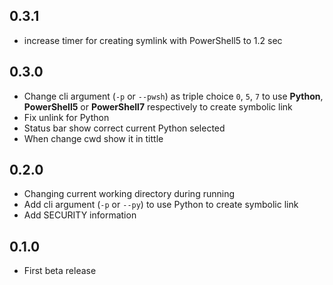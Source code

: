 ## 0.3.1
* increase timer for creating symlink with PowerShell5 to 1.2 sec

## 0.3.0
* Change cli argument (`-p` or `--pwsh`) as triple choice `0`, `5`, `7` to use **Python**, **PowerShell5** or **PowerShell7** respectively to create symbolic link
* Fix unlink for Python
* Status bar show correct current Python selected
* When change cwd show it in tittle

## 0.2.0
* Changing current working directory during running
* Add cli argument (`-p` or `--py`) to use Python to create symbolic link
* Add SECURITY information

## 0.1.0
* First beta release
